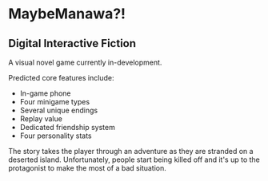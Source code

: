 # MaybeManawa?!

## Digital Interactive Fiction
A visual novel game currently in-development.

Predicted core features include:
  - In-game phone
  - Four minigame types
  - Several unique endings
  - Replay value
  - Dedicated friendship system
  - Four personality stats

The story takes the player through an adventure as they are stranded on a deserted island. Unfortunately, people start being killed off and it's up to the protagonist to make the most of a bad situation.
